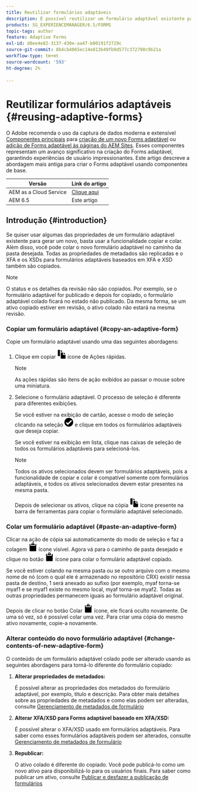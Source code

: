 ```yaml
---
title: Reutilizar formulários adaptáveis
description: É possível reutilizar um formulário adaptável existente para criar novos formulários adaptáveis.
products: SG_EXPERIENCEMANAGER/6.5/FORMS
topic-tags: author
feature: Adaptive Forms
exl-id: d8ee4e82-3137-430e-aa47-b00191f2729c
source-git-commit: 8b4cb4065ec14e813b49fb0d577c372790c9b21a
workflow-type: tm+mt
source-wordcount: '593'
ht-degree: 2%

---
```


# Reutilizar formulários adaptáveis {#reusing-adaptive-forms}

<span class="preview"> O Adobe recomenda o uso da captura de dados moderna e extensível [Componentes principais](https://experienceleague.adobe.com/docs/experience-manager-core-components/using/adaptive-forms/introduction.html?lang=pt-BR) para [criação de um novo Forms adaptável](/help/forms/using/create-an-adaptive-form-core-components.md) ou [adição de Forms adaptável às páginas do AEM Sites](/help/forms/using/create-or-add-an-adaptive-form-to-aem-sites-page.md). Esses componentes representam um avanço significativo na criação do Forms adaptável, garantindo experiências de usuário impressionantes. Este artigo descreve a abordagem mais antiga para criar o Forms adaptável usando componentes de base. </span>

| Versão | Link do artigo |
| -------- | ---------------------------- |
| AEM as a Cloud Service | [Clique aqui](https://experienceleague.adobe.com/docs/experience-manager-cloud-service/content/forms/adaptive-forms-authoring/authoring-adaptive-forms-foundation-components/manage-metadata/reusing-adaptive-forms.html) |
| AEM 6.5 | Este artigo |

## Introdução {#introduction}

Se quiser usar algumas das propriedades de um formulário adaptável existente para gerar um novo, basta usar a funcionalidade copiar e colar. Além disso, você pode colar o novo formulário adaptável no caminho da pasta desejada. Todas as propriedades de metadados são replicadas e o XFA e os XSDs para formulários adaptáveis baseados em XFA e XSD também são copiados.

>[!NOTE]
>
>O status e os detalhes da revisão não são copiados. Por exemplo, se o formulário adaptável for publicado e depois for copiado, o formulário adaptável colado ficará no estado não publicado. Da mesma forma, se um ativo copiado estiver em revisão, o ativo colado não estará na mesma revisão.

### Copiar um formulário adaptável {#copy-an-adaptive-form}

Copie um formulário adaptável usando uma das seguintes abordagens:

1. Clique em copiar ![aem6forms_copy](assets/aem6forms_copy.png) ícone de Ações rápidas.

   >[!NOTE]
   >
   >As ações rápidas são itens de ação exibidos ao passar o mouse sobre uma miniatura.

1. Selecione o formulário adaptável. O processo de seleção é diferente para diferentes exibições.

   Se você estiver na exibição de cartão, acesse o modo de seleção clicando na seleção ![aem6forms_check-circle](assets/aem6forms_check-circle.png) e clique em todos os formulários adaptáveis que deseja copiar.

   Se você estiver na exibição em lista, clique nas caixas de seleção de todos os formulários adaptáveis para selecioná-los.

   >[!NOTE]
   >
   >Todos os ativos selecionados devem ser formulários adaptáveis, pois a funcionalidade de copiar e colar é compatível somente com formulários adaptáveis, e todos os ativos selecionados devem estar presentes na mesma pasta.

   Depois de selecionar os ativos, clique na cópia ![aem6forms_copy](assets/aem6forms_copy.png) ícone presente na barra de ferramentas para copiar o formulário adaptável selecionado.

### Colar um formulário adaptável {#paste-an-adaptive-form}

Clicar na ação de cópia sai automaticamente do modo de seleção e faz a colagem ![aem6forms_cole](assets/aem6forms_paste.png) ícone visível. Agora vá para o caminho de pasta desejado e clique no botão ![aem6forms_cole](assets/aem6forms_paste.png) ícone para colar o formulário adaptável copiado.

Se você estiver colando na mesma pasta ou se outro arquivo com o mesmo nome de nó (com o qual ele é armazenado no repositório CRX) existir nessa pasta de destino, 1 será anexado ao sufixo (por exemplo, myaf torna-se myaf1 e se myaf1 existe no mesmo local, myaf torna-se myaf2. Todas as outras propriedades permanecem iguais ao formulário adaptável original.

Depois de clicar no botão Colar ![aem6forms_cole](assets/aem6forms_paste.png) ícone, ele ficará oculto novamente. De uma só vez, só é possível colar uma vez. Para criar uma cópia do mesmo ativo novamente, copie-a novamente.

### Alterar conteúdo do novo formulário adaptável {#change-contents-of-new-adaptive-form}

O conteúdo de um formulário adaptável colado pode ser alterado usando as seguintes abordagens para torná-lo diferente do formulário copiado:

1. **Alterar propriedades de metadados:**

   É possível alterar as propriedades dos metadados do formulário adaptável, por exemplo, título e descrição. Para obter mais detalhes sobre as propriedades de metadados e como elas podem ser alteradas, consulte [Gerenciamento de metadados de formulário](/help/forms/using/manage-form-metadata.md)

1. **Alterar XFA/XSD para Forms adaptável baseado em XFA/XSD:**

   É possível alterar o XFA/XSD usado em formulários adaptáveis. Para saber como esses formulários adaptáveis podem ser alterados, consulte [Gerenciamento de metadados de formulário](/help/forms/using/manage-form-metadata.md)

1. **Republicar:**

   O ativo colado é diferente do copiado. Você pode publicá-lo como um novo ativo para disponibilizá-lo para os usuários finais. Para saber como publicar um ativo, consulte [Publicar e desfazer a publicação de formulários](/help/forms/using/publishing-unpublishing-forms.md)
